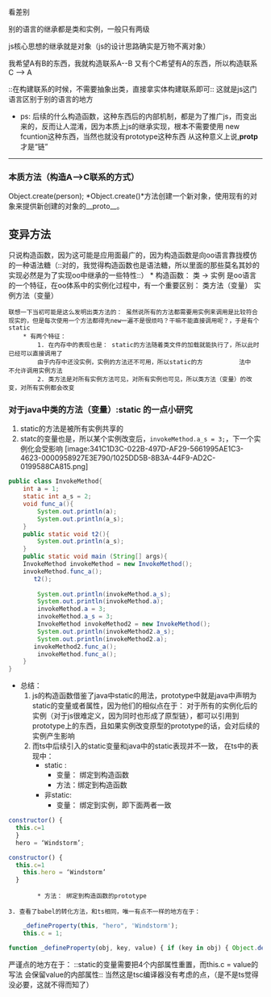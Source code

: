 
看差别

别的语言的继承都是类和实例，一般只有两级

js核心思想的继承就是对象（js的设计思路确实是万物不离对象）

我希望A有B的东西，我就构造联系A--B
又有个C希望有A的东西，所以构造联系 C —> A

::在构建联系的时候，不需要抽象出类，直接拿实体构建联系即可::
这就是js这门语言区别于别的语言的地方

* ps: 后续的什么构造函数，这种东西后的内部机制，都是为了推广js，而变出来的，反而让人混淆，因为本质上js的继承实现，根本不需要使用 new fcuntion这种东西，当然也就没有prototype这种东西
从这种意义上说,__protp__  才是“链”
---
### 本质方法（构造A—>C联系的方式）
Object.create(person);
*Object.create()*方法创建一个新对象，使用现有的对象来提供新创建的对象的__proto__。

## 变异方法
只说构造函数，因为这可能是应用面最广的，因为构造函数是向oo语言靠拢模仿的一种语法糖（::对的，我觉得构造函数也是语法糖，所以里面的那些莫名其妙的实现必然是为了实现oo中继承的一些特性::）
	* 构造函数：
		类 -> 实例 是oo语言的一个特征，在oo体系中的实例化过程中，有一个重要区别： 类方法（变量） 实例方法（变量）

	联想一下当初可能是这么发明出类方法的： 虽然说所有的方法都需要用实例来调用是比较符合现实的，但是每次使用一个方法都得先new一遍不是很烦吗？干嘛不能直接调用呢？，于是有个static
		* 有两个特征：
			1. 在内存中的表现也是： static的方法随着类文件的加载就能执行了，所以此时已经可以直接调用了
			由于内存中还没实例，实例的方法还不可用，所以static的方			法中	不允许调用实例方法
			2. 类方法是对所有实例方法可见，对所有实例也可见，所以类方法（变量）的改变，对所有实例都会改变
	
### 对于java中类的方法（变量）:static 的一点小研究
1. static的方法是被所有实例共享的
2. statc的变量也是，所以某个实例改变后，`invokeMethod.a_s = 3;`，下一个实例化会受影响
[image:341C1D3C-022B-497D-AF29-5661995AE1C3-4623-0000958927E3E790/1025DD5B-8B3A-44F9-AD2C-0199588CA815.png]

```java
public class InvokeMethod{
	int a = 1;
	static int a_s = 2;
	void func_a(){
		System.out.println(a);
		System.out.println(a_s);
	}
    public static void t2(){
        System.out.println(a_s);
    }
	public static void main (String[] args){
	InvokeMethod invokeMethod = new InvokeMethod();
	invokeMethod.func_a();
       t2();
		
		System.out.println(invokeMethod.a_s);
		System.out.println(invokeMethod.a);	
		invokeMethod.a = 3;
		invokeMethod.a_s = 3;
		InvokeMethod invokeMethod2 = new InvokeMethod();
		System.out.println(invokeMethod2.a_s);
		System.out.println(invokeMethod2.a);	
	   invokeMethod2.func_a();
		invokeMethod.func_a();
    }
}
```


* 总结：
	1. js的构造函数借鉴了java中static的用法，prototype中就是java中声明为static的变量或者属性，因为他们的相似点在于：
 对于所有的实例化后的实例（对于js很难定义，因为同时也形成了原型链），都可以引用到prototype上的东西，且如果实例改变原型的prototype的话，会对后续的实例产生影响
	2. 而ts中后续引入的static变量和java中的static表现并不一致，
		在ts中的表现中： 
		* static : 
			* 变量： 绑定到构造函数
			* 方法：绑定到构造函数
		* 非static:
			* 变量： 绑定到实例，即下面两者一致
```js
constructor() {
  this.c=1
  }
  hero = ‘Windstorm’;
```

```js
constructor() {
  this.c=1
	this.hero = ‘Windstorm’
  }
```
	
			* 方法： 绑定到构造函数的prototype

	3. 查看了babel的转化方法，和ts相同，唯一有点不一样的地方在于：
```js
    _defineProperty(this, "hero", 'Windstorm');
    this.c = 1;
```

```js
function _defineProperty(obj, key, value) { if (key in obj) { Object.defineProperty(obj, key, { value: value, enumerable: true, configurable: true, writable: true }); } else { obj[key] = value; } return obj; }
```

严谨点的地方在于：
::static的变量需要把4个内部属性重置，而this.c = value的写法 会保留value的内部属性::
当然这是tsc编译器没有考虑的点，（是不是ts觉得没必要，这就不得而知了）







